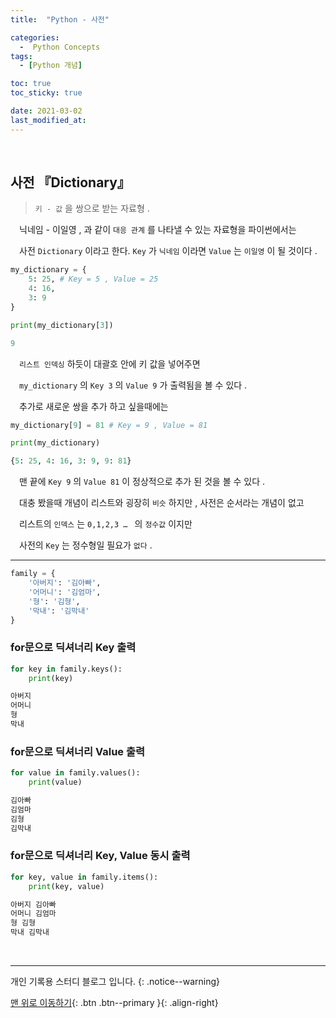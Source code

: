 ```yaml
---
title:  "Python - 사전" 

categories:
  -  Python Concepts
tags:
  - [Python 개념]

toc: true
toc_sticky: true

date: 2021-03-02
last_modified_at: 
---
```


<br>

## 사전 『Dictionary』

> `키 - 값` 을 쌍으로 받는 자료형 .

　닉네임 - 이일영 , 과 같이 `대응 관계` 를 나타낼 수 있는 자료형을 파이썬에서는   

　사전 `Dictionary` 이라고 한다. `Key` 가 `닉네임` 이라면 `Value` 는 `이일영` 이 될 것이다 .

```python
my_dictionary = {
	5: 25, # Key = 5 , Value = 25
	4: 16,
	3: 9
}

print(my_dictionary[3])
```
```python
9
```

　`리스트 인덱싱` 하듯이 대괄호 안에 키 값을 넣어주면   

　`my_dictionary` 의 `Key 3` 의 `Value 9` 가 출력됨을 볼 수 있다 .

　추가로 새로운 쌍을 추가 하고 싶을때에는

```python
my_dictionary[9] = 81 # Key = 9 , Value = 81

print(my_dictionary)
```
```python
{5: 25, 4: 16, 3: 9, 9: 81}
```

　맨 끝에 `Key 9` 의 `Value 81` 이 정상적으로 추가 된 것을 볼 수 있다 .   

　대충 봤을때 개념이 리스트와 굉장히 `비슷` 하지만 , 사전은 순서라는 개념이 없고   

　리스트의 `인덱스` 는 `0,1,2,3 … ` 의 `정수값` 이지만   

　사전의 `Key` 는 정수형일 필요가 `없다` .
<br>

***
```python
family = {
	'아버지': '김아빠',
	'어머니': '김엄마',
	'형': '김형',
	'막내': '김막내'
}
```

### for문으로 딕셔너리 Key 출력
```python
for key in family.keys():
    print(key)
```
```python
아버지
어머니
형
막내
```

### for문으로 딕셔너리 Value 출력
```python
for value in family.values():
    print(value)
```
```python
김아빠
김엄마
김형
김막내
```

### for문으로 딕셔너리 Key, Value 동시 출력
```python
for key, value in family.items():
    print(key, value)
```
```python
아버지 김아빠
어머니 김엄마
형 김형
막내 김막내
```

<br>

***

개인 기록용 스터디 블로그 입니다.
{: .notice--warning}

[맨 위로 이동하기](#){: .btn .btn--primary }{: .align-right}